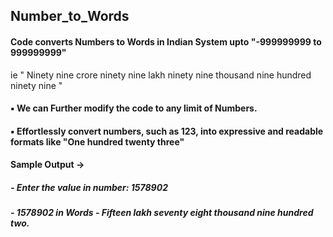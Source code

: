 ## Number_to_Words
#### Code converts Numbers to Words in Indian System upto "-999999999 to 999999999"
   ie " Ninety nine crore ninety nine lakh ninety nine thousand nine hundred ninety nine "
#### ▪️ We can Further modify the code to any limit of Numbers.
#### ▪️ Effortlessly convert numbers, such as 123, into expressive and readable formats like "One hundred twenty three"
#### Sample Output ->
##### - Enter the value in number: 1578902
##### - 1578902 in Words -  Fifteen lakh seventy eight thousand nine hundred two.
